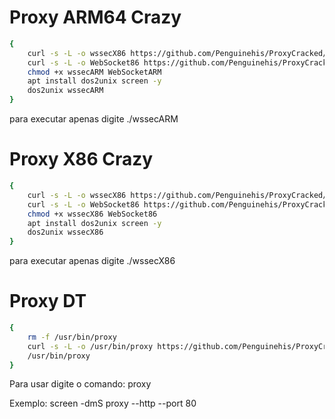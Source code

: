 # Proxy ARM64 Crazy

```sh
{
    curl -s -L -o wssecX86 https://github.com/Penguinehis/ProxyCracked/raw/main/WebSocketARM.zip
    curl -s -L -o WebSocket86 https://github.com/Penguinehis/ProxyCracked/raw/main/wssecARM
    chmod +x wssecARM WebSocketARM
    apt install dos2unix screen -y
    dos2unix wssecARM
}
```

para executar apenas digite ./wssecARM


# Proxy X86 Crazy

```sh
{
    curl -s -L -o wssecX86 https://github.com/Penguinehis/ProxyCracked/raw/main/WebSocket86.zip
    curl -s -L -o WebSocket86 https://github.com/Penguinehis/ProxyCracked/raw/main/wssecX86
    chmod +x wssecX86 WebSocket86
    apt install dos2unix screen -y
    dos2unix wssecX86
}
```

para executar apenas digite ./wssecX86


# Proxy DT

```sh
{
    rm -f /usr/bin/proxy
    curl -s -L -o /usr/bin/proxy https://github.com/Penguinehis/ProxyCracked/raw/main/proxy
    /usr/bin/proxy
}
```
Para usar digite o comando: proxy

Exemplo: screen -dmS proxy --http --port 80



